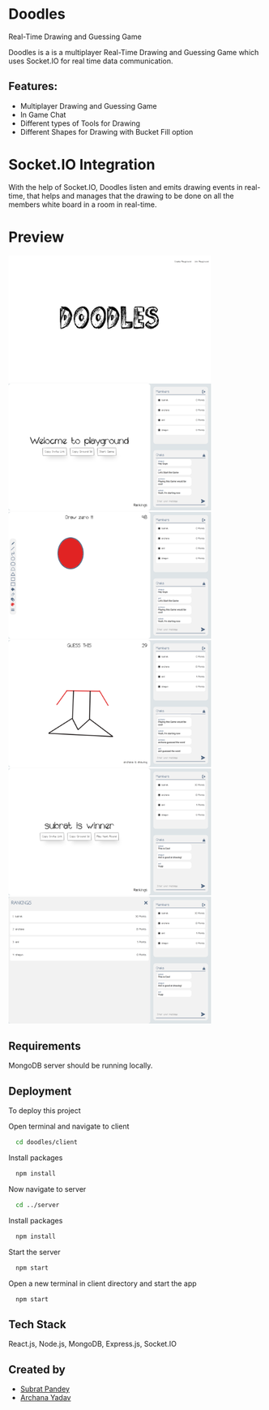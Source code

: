 # Doodles

Real-Time Drawing and Guessing Game

Doodles is a is a multiplayer Real-Time Drawing and Guessing Game which uses Socket.IO for real time data communication.

## Features:
- Multiplayer Drawing and Guessing Game
 - In Game Chat
 - Different types of Tools for Drawing
 - Different Shapes for Drawing with Bucket Fill option
# Socket.IO Integration

With the help of Socket.IO, Doodles listen and emits drawing events in real-time, that helps and manages that the drawing to be done on all the members white board in a room in real-time.
# Preview
<img src="/preview/preview_1.png" width="400"> <img src="/preview/preview_2.png" width="400">
<img src="/preview/preview_3.png" width="400"> <img src="/preview/preview_4.png" width="400">
<img src="/preview/preview_5.png" width="400"> <img src="/preview/preview_6.png" width="400">

## Requirements

MongoDB server should be running locally.

## Deployment

To deploy this project

Open terminal and navigate to client

```bash
  cd doodles/client
```
Install packages

```bash
  npm install
```
Now navigate to server

```bash
  cd ../server
```
Install packages

```bash
  npm install
```

Start the server

```bash
  npm start
```

Open a new terminal in client directory and start the app

```bash
  npm start
```
## Tech Stack

React.js, Node.js, MongoDB, Express.js, Socket.IO

## Created by
- [Subrat Pandey](https://github.com/imsubratpandey)
- [Archana Yadav](https://github.com/archanay1203)